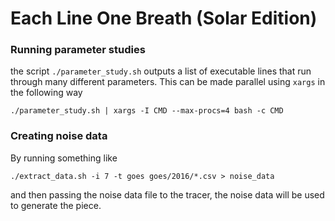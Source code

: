 # Each Line One Breath (Solar Edition)

### Running parameter studies
the script `./parameter_study.sh` outputs a list of executable lines that run through many different parameters. This can be made parallel using `xargs` in the following way
```
./parameter_study.sh | xargs -I CMD --max-procs=4 bash -c CMD
```

### Creating noise data
By running something like 
```
./extract_data.sh -i 7 -t goes goes/2016/*.csv > noise_data
```
and then passing the noise data file to the tracer, the noise data will be used to generate the piece.
